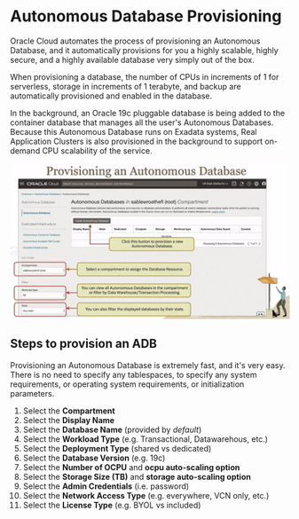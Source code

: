 # Autonomous Database Provisioning

Oracle Cloud automates the process of provisioning an Autonomous Database, and it automatically provisions for you a highly scalable, highly secure, and a highly available database very simply out of the box.

When provisioning a database, the number of CPUs in increments of 1 for serverless, storage in increments of 1 terabyte, and backup are automatically provisioned and enabled in the database.

In the background, an Oracle 19c pluggable database is being added to the container database that manages all the user's Autonomous Databases. Because this Autonomous Database runs on Exadata systems, Real Application Clusters is also provisioned in the background to support on-demand CPU scalability of the service.

![Provisioning ad ADB](../images/adb_provisioning.png)

## Steps to provision an ADB

Provisioning an Autonomous Database is extremely fast, and it's very easy. There is no need to specify any tablespaces, to specify any system requirements, or operating system requirements, or initialization parameters.

1. Select the **Compartment**
2. Select the **Display Name**
3. Select the **Database Name** (provided by *default*)
4. Select the **Workload Type** (e.g. Transactional, Datawarehous, etc.)
5. Select the **Deployment Type** (shared vs dedicated)
6. Select the **Database Version** (e.g. 19c)
7. Select the **Number of OCPU** and **ocpu auto-scaling option**
8. Select the **Storage Size (TB)** and **storage auto-scaling option**
9. Select the **Admin Credentials** (i.e. password)
10. Select the **Network Access Type** (e.g. everywhere, VCN only, etc.)
11. Select the **License Type** (e.g. BYOL vs included)


